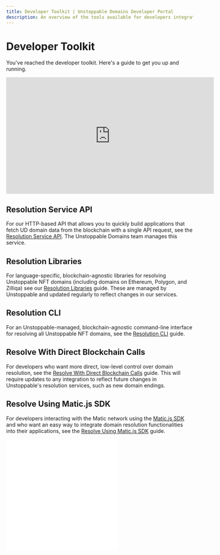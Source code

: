 ```yaml
---
title: Developer Toolkit | Unstoppable Domains Developer Portal
description: An overview of the tools available for developers integrating Unstoppable NFT Domain resolution with their Web3 applications.
---
```


# Developer Toolkit

You've reached the developer toolkit. Here's a guide to get you up and running.

<div class="video-container">
<iframe width="560" height="315" src="https://www.youtube.com/embed/vQLQ36lWH8Y" title="Tutorial: Introduction To Unstoppable Domains Resolution" frameborder="0" allow="accelerometer; autoplay; clipboard-write; encrypted-media; gyroscope; picture-in-picture" allowfullscreen></iframe>
</div>

## Resolution Service API

For our HTTP-based API that allows you to quickly build applications that fetch UD domain data from the blockchain with a single API request, see the [Resolution Service API](/developer-toolkit/resolution-integration-methods/resolution-service/overview.md). The Unstoppable Domains team manages this service.

## Resolution Libraries

For language-specific, blockchain-agnostic libraries for resolving Unstoppable NFT domains (including domains on Ethereum, Polygon, and Zilliqa) see our [Resolution Libraries](/developer-toolkit/resolution-integration-methods/resolution-libraries/libraries-overview.md) guide. These are managed by Unstoppable and updated regularly to reflect changes in our services.

## Resolution CLI

For an Unstoppable-managed, blockchain-agnostic command-line interface for resolving all Unstoppable NFT domains, see the [Resolution CLI](/developer-toolkit/resolution-integration-methods/resolution-cli.md) guide.

## Resolve With Direct Blockchain Calls

For developers who want more direct, low-level control over domain resolution, see the [Resolve With Direct Blockchain Calls](/developer-toolkit/resolution-integration-methods/direct-blockchain-calls/bc-overview.md) guide. This will require updates to any integration to reflect future changes in Unstoppable's resolution services, such as new domain endings.

## Resolve Using Matic.js SDK

For developers interacting with the Matic network using the [Matic.js SDK](https://github.com/maticnetwork/matic.js) and who want an easy way to integrate domain resolution functionalities into their applications, see the [Resolve Using Matic.js SDK](/developer-toolkit/resolution-integration-methods/resolution-libraries/resolve-with-maticjs.md) guide.

<embed src="/snippets/_discord.md" />

<embed src="/snippets/_developer-survey-embed.md" />
